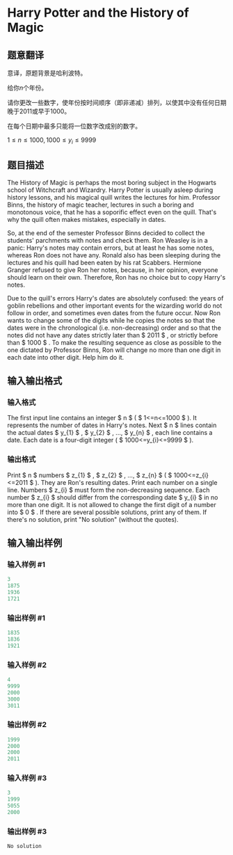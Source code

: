 # Harry Potter and the History of Magic

## 题意翻译

意译，原题背景是哈利波特。

给你$n$个年份。

请你更改一些数字，使年份按时间顺序（即非递减）排列，以使其中没有任何日期晚于$2011$或早于$1000$。

在每个日期中最多只能将一位数字改成别的数字。

$1≤n≤1000,1000≤y_i≤9999$

## 题目描述

The History of Magic is perhaps the most boring subject in the Hogwarts school of Witchcraft and Wizardry. Harry Potter is usually asleep during history lessons, and his magical quill writes the lectures for him. Professor Binns, the history of magic teacher, lectures in such a boring and monotonous voice, that he has a soporific effect even on the quill. That's why the quill often makes mistakes, especially in dates.

So, at the end of the semester Professor Binns decided to collect the students' parchments with notes and check them. Ron Weasley is in a panic: Harry's notes may contain errors, but at least he has some notes, whereas Ron does not have any. Ronald also has been sleeping during the lectures and his quill had been eaten by his rat Scabbers. Hermione Granger refused to give Ron her notes, because, in her opinion, everyone should learn on their own. Therefore, Ron has no choice but to copy Harry's notes.

Due to the quill's errors Harry's dates are absolutely confused: the years of goblin rebellions and other important events for the wizarding world do not follow in order, and sometimes even dates from the future occur. Now Ron wants to change some of the digits while he copies the notes so that the dates were in the chronological (i.e. non-decreasing) order and so that the notes did not have any dates strictly later than $ 2011 $ , or strictly before than $ 1000 $ . To make the resulting sequence as close as possible to the one dictated by Professor Binns, Ron will change no more than one digit in each date into other digit. Help him do it.

## 输入输出格式

### 输入格式

The first input line contains an integer $ n $ ( $ 1<=n<=1000 $ ). It represents the number of dates in Harry's notes. Next $ n $ lines contain the actual dates $ y_{1} $ , $ y_{2} $ , ..., $ y_{n} $ , each line contains a date. Each date is a four-digit integer ( $ 1000<=y_{i}<=9999 $ ).

### 输出格式

Print $ n $ numbers $ z_{1} $ , $ z_{2} $ , ..., $ z_{n} $ ( $ 1000<=z_{i}<=2011 $ ). They are Ron's resulting dates. Print each number on a single line. Numbers $ z_{i} $ must form the non-decreasing sequence. Each number $ z_{i} $ should differ from the corresponding date $ y_{i} $ in no more than one digit. It is not allowed to change the first digit of a number into $ 0 $ . If there are several possible solutions, print any of them. If there's no solution, print "No solution" (without the quotes).

## 输入输出样例

### 输入样例 #1

```cpp
3
1875
1936
1721

```
### 输出样例 #1

```cpp
1835
1836
1921

```
### 输入样例 #2

```cpp
4
9999
2000
3000
3011

```
### 输出样例 #2

```cpp
1999
2000
2000
2011

```
### 输入样例 #3

```cpp
3
1999
5055
2000

```
### 输出样例 #3

```cpp
No solution

```
